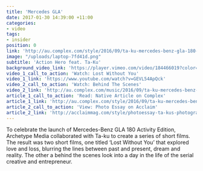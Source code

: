 ```yaml
---
title: 'Mercedes GLA'
date: 2017-01-30 14:39:00 +11:00
categories:
- video
tags:
- insider
position: 0
link: 'http://au.complex.com/style/2016/09/ta-ku-mercedes-benz-gla-180-short-film'
image: "/uploads/laptop-7fd41d.png"
subtitle: 'Action Hero feat. Ta-Ku'
background_video_link: 'https://player.vimeo.com/video/184466019?color=0100FF&title=false&portrait=false&byline=false&background=1'
video_1_call_to_action: 'Watch: Lost Without You'
video_1_link: 'https://www.youtube.com/watch?v=GEVL54ApQck'
video_2_call_to_action: 'Watch: Behind The Scenes'
video_2_link: 'http://au.complex.com/music/2016/09/ta-ku-mercedes-benz-short-film-bts-action-hero'
article_1_call_to_action: 'Read: Native Article on Complex'
article_1_link: 'http://au.complex.com/style/2016/09/ta-ku-mercedes-benz-gla-180-short-film'
article_2_call_to_action: 'View: Photo Essay on Acclaim'
article_2_link: 'http://acclaimmag.com/style/photoessay-ta-kus-photographs-from-lost-without-you-short-film/'
---
```


To celebrate the launch of Mercedes-Benz GLA 180 Activity Edition, Archetype Media collaborated with Ta-ku to create a series of short films. The result was two short films, one titled ‘Lost Without You’ that explored love and loss, blurring the lines between past and present, dream and reality. The other a behind the scenes look into a day in the life of the serial creative and entrepreneur.
